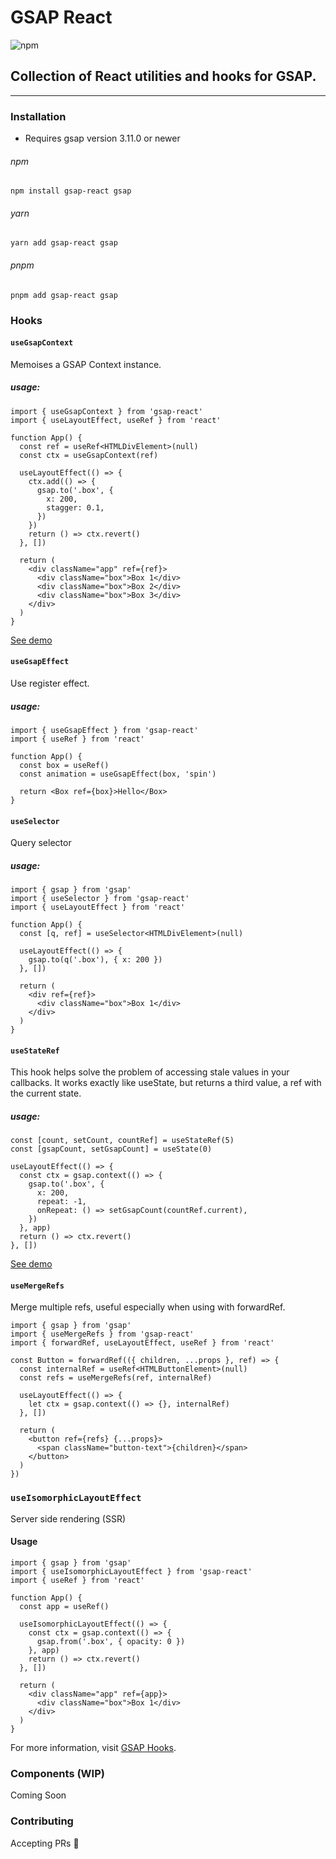 # GSAP React

![npm](https://img.shields.io/npm/v/gsap-react)

## Collection of React utilities and hooks for GSAP.

---

### Installation

- Requires gsap version 3.11.0 or newer

###### npm

```shell
npm install gsap-react gsap
```

###### yarn

```shell
yarn add gsap-react gsap
```

###### pnpm

```shell
pnpm add gsap-react gsap
```

### Hooks

#### `useGsapContext`

Memoises a GSAP Context instance.

##### usage:

```tsx
import { useGsapContext } from 'gsap-react'
import { useLayoutEffect, useRef } from 'react'

function App() {
  const ref = useRef<HTMLDivElement>(null)
  const ctx = useGsapContext(ref)

  useLayoutEffect(() => {
    ctx.add(() => {
      gsap.to('.box', {
        x: 200,
        stagger: 0.1,
      })
    })
    return () => ctx.revert()
  }, [])

  return (
    <div className="app" ref={ref}>
      <div className="box">Box 1</div>
      <div className="box">Box 2</div>
      <div className="box">Box 3</div>
    </div>
  )
}
```

[See demo](https://codepen.io/rhernando/pen/poVXMzO/2f8fddc88612bba7c19c017acb56ff27)

#### `useGsapEffect`

Use register effect.

##### usage:

```tsx
import { useGsapEffect } from 'gsap-react'
import { useRef } from 'react'

function App() {
  const box = useRef()
  const animation = useGsapEffect(box, 'spin')

  return <Box ref={box}>Hello</Box>
}
```

#### `useSelector`

Query selector

##### usage:

```tsx
import { gsap } from 'gsap'
import { useSelector } from 'gsap-react'
import { useLayoutEffect } from 'react'

function App() {
  const [q, ref] = useSelector<HTMLDivElement>(null)

  useLayoutEffect(() => {
    gsap.to(q('.box'), { x: 200 })
  }, [])

  return (
    <div ref={ref}>
      <div className="box">Box 1</div>
    </div>
  )
}
```

#### `useStateRef`

This hook helps solve the problem of accessing stale values in your callbacks. It works exactly like useState, but returns a third value, a ref with the current state.

##### usage:

```tsx
const [count, setCount, countRef] = useStateRef(5)
const [gsapCount, setGsapCount] = useState(0)

useLayoutEffect(() => {
  const ctx = gsap.context(() => {
    gsap.to('.box', {
      x: 200,
      repeat: -1,
      onRepeat: () => setGsapCount(countRef.current),
    })
  }, app)
  return () => ctx.revert()
}, [])
```

[See demo](https://codepen.io/GreenSock/pen/f7a9589f001a66076d7e03ef61859cfd)

#### `useMergeRefs`

Merge multiple refs, useful especially when using with forwardRef.

```tsx
import { gsap } from 'gsap'
import { useMergeRefs } from 'gsap-react'
import { forwardRef, useLayoutEffect, useRef } from 'react'

const Button = forwardRef(({ children, ...props }, ref) => {
  const internalRef = useRef<HTMLButtonElement>(null)
  const refs = useMergeRefs(ref, internalRef)

  useLayoutEffect(() => {
    let ctx = gsap.context(() => {}, internalRef)
  }, [])

  return (
    <button ref={refs} {...props}>
      <span className="button-text">{children}</span>
    </button>
  )
})
```

### `useIsomorphicLayoutEffect`

Server side rendering (SSR)

#### Usage

```tsx
import { gsap } from 'gsap'
import { useIsomorphicLayoutEffect } from 'gsap-react'
import { useRef } from 'react'

function App() {
  const app = useRef()

  useIsomorphicLayoutEffect(() => {
    const ctx = gsap.context(() => {
      gsap.from('.box', { opacity: 0 })
    }, app)
    return () => ctx.revert()
  }, [])

  return (
    <div className="app" ref={app}>
      <div className="box">Box 1</div>
    </div>
  )
}
```

For more information, visit [GSAP Hooks](https://greensock.com/react-advanced/#hooks).

### Components (WIP)
Coming Soon

### Contributing

Accepting PRs 💜
